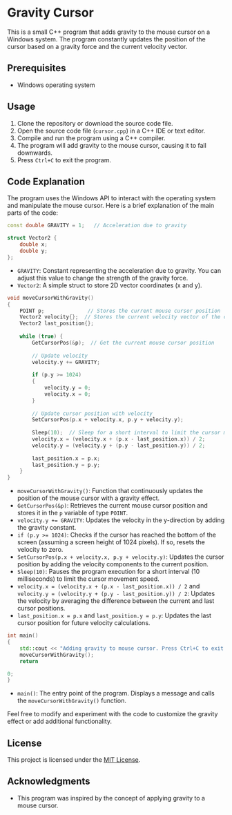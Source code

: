 # Gravity Cursor

This is a small C++ program that adds gravity to the mouse cursor on a Windows system. The program constantly updates the position of the cursor based on a gravity force and the current velocity vector.

## Prerequisites

- Windows operating system

## Usage

1. Clone the repository or download the source code file.
2. Open the source code file (`cursor.cpp`) in a C++ IDE or text editor.
3. Compile and run the program using a C++ compiler.
4. The program will add gravity to the mouse cursor, causing it to fall downwards.
5. Press `Ctrl+C` to exit the program.

## Code Explanation

The program uses the Windows API to interact with the operating system and manipulate the mouse cursor. Here is a brief explanation of the main parts of the code:

```cpp
const double GRAVITY = 1;   // Acceleration due to gravity

struct Vector2 {
    double x;
    double y;
};
```

- `GRAVITY`: Constant representing the acceleration due to gravity. You can adjust this value to change the strength of the gravity force.
- `Vector2`: A simple struct to store 2D vector coordinates (x and y).

```cpp
void moveCursorWithGravity()
{
    POINT p;			  // Stores the current mouse cursor position
    Vector2 velocity{};  // Stores the current velocity vector of the cursor
    Vector2 last_position{};
	
    while (true) {
        GetCursorPos(&p);  // Get the current mouse cursor position
				
        // Update velocity
        velocity.y += GRAVITY;
        
        if (p.y >= 1024)
        {
            velocity.y = 0;
            velocity.x = 0;
        }
		
        // Update cursor position with velocity
        SetCursorPos(p.x + velocity.x, p.y + velocity.y);
        
        Sleep(10);  // Sleep for a short interval to limit the cursor movement speed
        velocity.x = (velocity.x + (p.x - last_position.x)) / 2;
        velocity.y = (velocity.y + (p.y - last_position.y)) / 2;
        
        last_position.x = p.x;
        last_position.y = p.y;
    }
}
```

- `moveCursorWithGravity()`: Function that continuously updates the position of the mouse cursor with a gravity effect.
- `GetCursorPos(&p)`: Retrieves the current mouse cursor position and stores it in the `p` variable of type `POINT`.
- `velocity.y += GRAVITY`: Updates the velocity in the y-direction by adding the gravity constant.
- `if (p.y >= 1024)`: Checks if the cursor has reached the bottom of the screen (assuming a screen height of 1024 pixels). If so, resets the velocity to zero.
- `SetCursorPos(p.x + velocity.x, p.y + velocity.y)`: Updates the cursor position by adding the velocity components to the current position.
- `Sleep(10)`: Pauses the program execution for a short interval (10 milliseconds) to limit the cursor movement speed.
- `velocity.x = (velocity.x + (p.x - last_position.x)) / 2` and `velocity.y = (velocity.y + (p.y - last_position.y)) / 2`: Updates the velocity by averaging the difference between the current and last cursor positions.
- `last_position.x = p.x` and `last_position.y = p.y`: Updates the last cursor position for future velocity calculations.

```cpp
int main()
{
    std::cout << "Adding gravity to mouse cursor. Press Ctrl+C to exit." << std::endl;
    moveCursorWithGravity();
    return 

0;
}
```

- `main()`: The entry point of the program. Displays a message and calls the `moveCursorWithGravity()` function.

Feel free to modify and experiment with the code to customize the gravity effect or add additional functionality.

## License

This project is licensed under the [MIT License](LICENSE).

## Acknowledgments

- This program was inspired by the concept of applying gravity to a mouse cursor.
